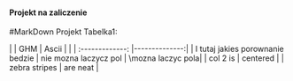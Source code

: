 #### Projekt na zaliczenie
#MarkDown Projekt
Tabelka1:


|         | GHM           | Ascii        | 
|         | :-------------: |--------------:| 
| I tutaj jakies porownanie bedzie  |   nie mozna laczycz pol    | \mozna laczyc pola| 
| col 2 is      | centered      | 
| zebra stripes | are neat      |   




